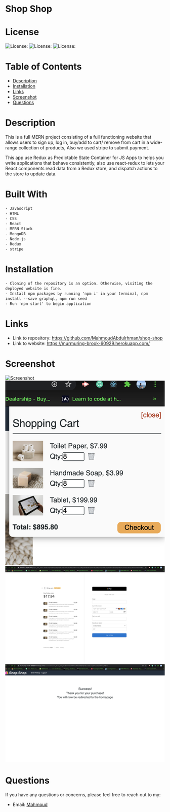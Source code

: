 
# Shop Shop

# License
  
![License: ](https://img.shields.io/badge/javascript-94.2-0298c3.svg)
![License: ](https://img.shields.io/badge/html-5.3-0298c3.svg)
![License: ](https://img.shields.io/badge/css-0.5-0298c3.svg)

# Table of Contents

- [Description](#description)
- [Installation](#installation)
- [Links](#links)
- [Screenshot](#screenshot)
- [Questions](#questions)

# Description

This is a full MERN project consisting of a full functioning website that allows users to sign up, log in, buy/add to cart/ remove from cart in a wide-range collection of products, Also we used stripe to submit payment.

This app use Redux as Predictable State Container for JS Apps to helps you write applications that behave consistently, also use react-redux to lets your React components read data from a Redux store, and dispatch actions to the store to update data.

# Built With

```app
- Javascript
- HTML
- CSS
- React
- MERN Stack
- MongoDB
- Node.js
- Redux
- stripe
```

# Installation

```install
- Cloning of the repository is an option. Otherwise, visiting the deployed website is fine.
- Install npm packages by running 'npm i' in your terminal, npm install --save graphql, npm run seed
- Run 'npm start' to begin application
```

# Links

- Link to repository: <https://github.com/MahmoudAbdulrhman/shop-shop>
- Link to website: <https://murmuring-brook-60929.herokuapp.com/>

# Screenshot

![Screenshot](assets/images/1.png)
![Screenshot](assets/images/2.PNG)
![Screenshot](assets/images/3.PNG)
![Screenshot](assets/images/4.PNG)

# Questions

If you have any questions or concerns, please feel free to reach out to my:

- Email: [Mahmoud](mahmoudtheeb@gmail.com)
